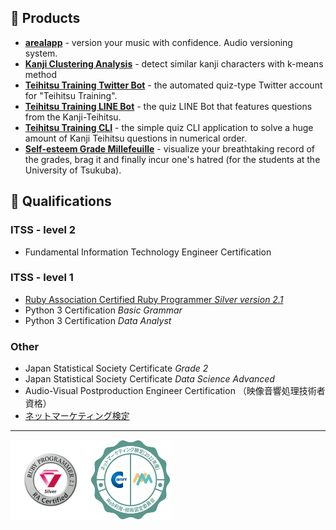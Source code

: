 ## 🎁 Products

- **[arealapp](https://arealapp.com)** - version your music with confidence. Audio versioning system.
- **[Kanji Clustering Analysis](https://kanji-clustering.vercel.app)** - detect similar kanji characters with k-means method
- **[Teihitsu Training Twitter Bot](https://www.twitter.com/teihitsuTRNG)** - the automated quiz-type Twitter account for "Teihitsu Training".
- **[Teihitsu Training LINE Bot](https://line.me/R/ti/p/@664jquts?from=page)** - the quiz LINE Bot that features questions from the Kanji-Teihitsu.
- **[Teihitsu Training CLI](https://github.com/yudukikun5120/teihitsu_training_cli)** - the simple quiz CLI application to solve a huge amount of Kanji Teihitsu questions in numerical order.
- **[Self-esteem Grade Millefeuille](https://yudukikun5120.github.io/self-esteem-millefeuille/)** - visualize your breathtaking record of the grades, brag it and finally incur one's hatred (for the students at the University of Tsukuba).

## 🏅 Qualifications

### ITSS - level 2

- Fundamental Information Technology Engineer Certification

### ITSS - level 1

- [Ruby Association Certified Ruby Programmer _Silver version 2.1_](https://www.credential.net/c985f2eb-bcea-4397-8177-51a4a51385db)
- Python 3 Certification _Basic Grammar_
- Python 3 Certification _Data Analyst_

### Other

- Japan Statistical Society Certificate _Grade 2_
- Japan Statistical Society Certificate _Data Science Advanced_
- Audio-Visual Postproduction Engineer Certification （映像音響処理技術者資格）
- [ネットマーケティング検定](https://www.openbadge-global.com/api/v1.0/openBadge/v2/Wallet/Public/GetAssertionShare/VTloMEUyd01TNG1DZU41dVR3a1N0Zz09)

---

<div style="display: flex; align-items: center;">
  <img height="128px" src="./emblems/logo_silver_v21.svg" alt="Ruby Silver">
  <img height="128px" src="./emblems/net_marketing.png" alt="Net Marketing Certificate" >
</div>

<!--
**yudukikun5120/yudukikun5120** is a ✨ _special_ ✨ repository because its `README.md` (this file) appears on your GitHub profile.

Here are some ideas to get you started:

- 🔭 I’m currently working on ...
- 🌱 I’m currently learning ...
- 👯 I’m looking to collaborate on ...
- 🤔 I’m looking for help with ...
- 💬 Ask me about ...
- 📫 How to reach me: ...
- 😄 Pronouns: ...
- ⚡ Fun fact: ...
-->
